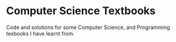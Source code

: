 # Computer Science Textbooks
Code and solutions for some Computer Science, and Programming texbooks I have learnt from.
